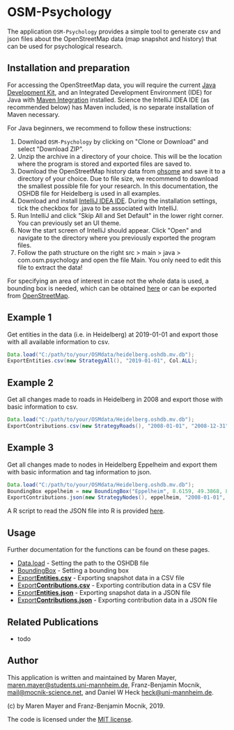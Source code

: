 # OSM-Psychology

The application `OSM-Psychology` provides a simple tool to generate csv and json files about the OpenStreetMap data (map snapshot and history) that can be used for psychological research.

## Installation and preparation

For accessing the OpenStreetMap data, you will require the current [Java Development Kit](https://www.oracle.com/technetwork/java/javase/downloads/index.html), and an Integrated Development Environment (IDE) for Java with [Maven Integration](https://maven.apache.org/) installed. Science the IntelliJ IDEA IDE (as recommended below) has Maven included, is no separate installation of Maven necessary. 


For Java beginners, we recommend to follow these instructions: 

1. Download `OSM-Psychology` by clicking on "Clone or Download" and select "Download ZIP".
2. Unzip the archive in a directory of your choice. This will be the location where the program is stored and exported files are saved to.
3. Download the OpenStreetMap history data from [ohsome](http://downloads.ohsome.org/v0.5/) and save it to a directory of your choice. Due to file size, we recommend to download the smallest possible file for your research. In this documentation, the OSHDB file for Heidelberg is used in all examples.
4. Download and install [IntelliJ IDEA IDE](https://www.jetbrains.com/idea/download/). During the installation settings, tick the checkbox for .java to be associated with IntelliJ. 
5. Run IntelliJ and click "Skip All and Set Default" in the lower right corner. You can previously set an UI theme.
6. Now the start screen of IntelliJ should appear. Click "Open" and navigate to the directory where you previously exported the program files.
7. Follow the path structure on the right src > main > java > com.osm.psychology and open the file Main. You only need to edit this file to extract the data!

For specifying an area of interest in case not the whole data is used, a bounding box is needed, which can be obtained [here](http://norbertrenner.de/osm/bbox.html) or can be exported from [OpenStreetMap](https://www.openstreetmap.org/).

## Example 1

Get entities in the data (i.e. in Heidelberg) at 2019-01-01 and export those with all available information to csv.

```java
Data.load("C:/path/to/your/OSMdata/heidelberg.oshdb.mv.db");
ExportEntities.csv(new StrategyAll(), "2019-01-01", Col.ALL);
```


## Example 2

Get all changes made to roads in Heidelberg in 2008 and export those with basic information to csv.

```java
Data.load("C:/path/to/your/OSMdata/Heidelberg.oshdb.mv.db");
ExportContributions.csv(new StrategyRoads(), "2008-01-01", "2008-12-31", Col.BASIC_INFORMATION);
```

## Example 3

Get all changes made to nodes in Heidelberg Eppelheim and export them with basic information and tag information to json.

```java
Data.load("C:/path/to/your/OSMdata/Heidelberg.oshdb.mv.db");
BoundingBox eppelheim = new BoundingBox("Eppelheim", 8.6159, 49.3868, 8.6555, 49.4153);
ExportContributions.json(new StrategyNodes(), eppelheim, "2008-01-01", "2008-12-31", Col.BASIC_INFORMATION, Col.TAG_INFORMATION);
```
A R script to read the JSON file into R is provided [here](src-r/readJSONtoR.R).

## Usage

Further documentation for the functions can be found on these pages.
* [Data.load](docs/load.md) - Setting the path to the OSHDB file
* [BoundingBox](docs/bbox.md) - Setting a bounding box
* [Export**Entities.csv**](docs/EntitiesCsv.MD) - Exporting snapshot data in a CSV file
* [Export**Contributions.csv**](docs/ContributionsCsv.MD) - Exporting contribution data in a CSV file
* [Export**Entities.json**](docs/EntitiesJson.md) - Exporting snapshot data in a JSON file
* [Export**Contributions.json**](docs/ContributionsJson.md) - Exporting contribution data in a JSON file

## Related Publications

* todo

## Author

This application is written and maintained by Maren Mayer, <maren.mayer@students.uni-mannheim.de>, Franz-Benjamin Mocnik, <mail@mocnik-science.net>, and Daniel W Heck <heck@uni-mannheim.de>.

(c) by Maren Mayer and Franz-Benjamin Mocnik, 2019.

The code is licensed under the [MIT license](https://github.com/mocnik-science/osm-psychology/blob/master/LICENSE).
